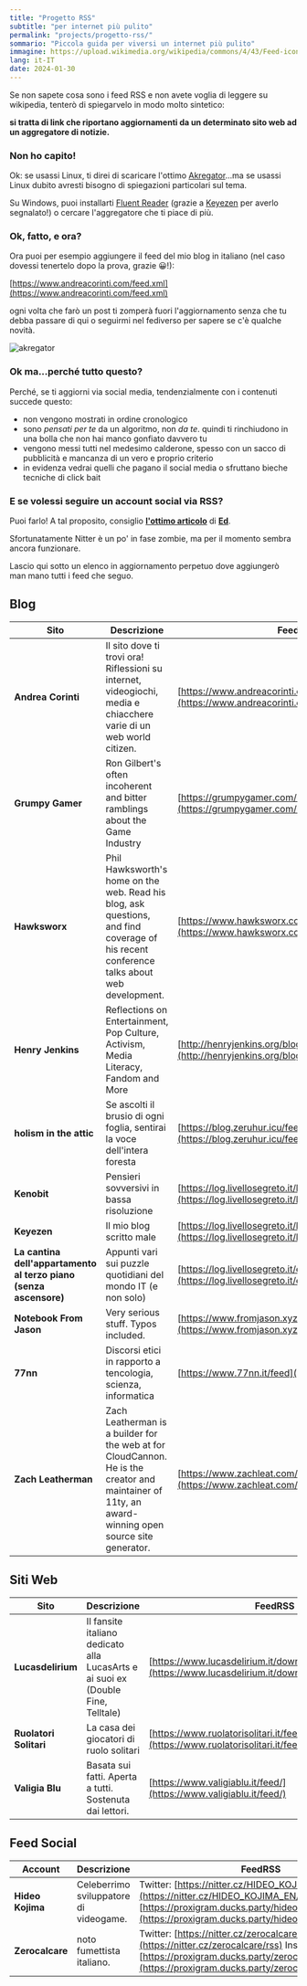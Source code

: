 ```yaml
---
title: "Progetto RSS"
subtitle: "per internet più pulito"
permalink: "projects/progetto-rss/"
sommario: "Piccola guida per viversi un internet più pulito"
immagine: https://upload.wikimedia.org/wikipedia/commons/4/43/Feed-icon.svg
lang: it-IT
date: 2024-01-30
---
```


Se non sapete cosa sono i feed RSS e non avete voglia di leggere su wikipedia, tenterò di spiegarvelo in modo molto sintetico:

**si tratta di link che riportano aggiornamenti da un determinato sito web ad un aggregatore di notizie.**

### Non ho capito!

Ok: se usassi Linux, ti direi di scaricare l'ottimo [Akregator](https://apps.kde.org/it/akregator/)...ma se usassi Linux dubito avresti bisogno di spiegazioni particolari sul tema.

Su Windows, puoi installarti [Fluent Reader](https://github.com/yang991178/fluent-reader) (grazie a [Keyezen](https://livellosegreto.it/@keyezen) per averlo segnalato!) o cercare l'aggregatore che ti piace di più.

### Ok, fatto, e ora?

Ora puoi per esempio aggiungere il feed del mio blog in italiano (nel caso dovessi tenertelo dopo la prova, grazie 😀!):

[https://www.andreacorinti.com/feed.xml](https://www.andreacorinti.com/feed.xml)

ogni volta che farò un post ti zomperà fuori l'aggiornamento senza che tu debba passare di qui o seguirmi nel fediverso per sapere se c'è qualche novità.

![akregator](https://cdn.masto.host/livellosegretoit/media_attachments/files/111/834/296/901/443/086/original/c9066a7a7f9c58bf.png)

### Ok ma...perché tutto questo?

Perché, se ti aggiorni via social media, tendenzialmente con i contenuti succede questo: 

- non vengono mostrati in ordine cronologico
- sono _pensati per te_ da un algoritmo, non _da te_. quindi ti rinchiudono in una bolla che non hai manco gonfiato davvero tu
- vengono messi tutti nel medesimo calderone, spesso con un sacco di pubblicità e mancanza di un vero e proprio criterio
- in evidenza vedrai quelli che pagano il social media o sfruttano bieche tecniche di click bait

### E se volessi seguire un account social via RSS?

Puoi farlo! A tal proposito, consiglio [**l'ottimo articolo**](https://log.livellosegreto.it/edmael/feed-rss-torniamo-a-scegliere-i-nostri-contenuti) di [**Ed**](https://livellosegreto.it/@ed).

Sfortunatamente Nitter è un po' in fase zombie, ma per il momento sembra ancora funzionare.

Lascio qui sotto un elenco in aggiornamento perpetuo dove aggiungerò man mano tutti i feed che seguo.

## Blog

| Sito | Descrizione | FeedRSS |
|---|---|---|
| **Andrea Corinti** | Il sito dove ti trovi ora! Riflessioni su internet, videogiochi, media e chiacchere varie di un web world citizen. | [https://www.andreacorinti.com/feed.xml](https://www.andreacorinti.com/feed.xml)
| **Grumpy Gamer** | Ron Gilbert's often incoherent and bitter ramblings about the Game Industry | [https://grumpygamer.com/rss2.0](https://grumpygamer.com/rss2.0)
| **Hawksworx** | Phil Hawksworth's home on the web. Read his blog, ask questions, and find coverage of his recent conference talks about web development. | [https://www.hawksworx.com/feed.xml](https://www.hawksworx.com/feed.xml) |
| **Henry Jenkins** | Reflections on Entertainment, Pop Culture, Activism, Media Literacy, Fandom and More | [http://henryjenkins.org/blog?format=rss](http://henryjenkins.org/blog?format=rss) |
| **holism in the attic** | Se ascolti il brusio di ogni foglia, sentirai la voce dell'intera foresta | [https://blog.zeruhur.icu/feed/](https://blog.zeruhur.icu/feed/) |
| **Kenobit** | Pensieri sovversivi in bassa risoluzione | [https://log.livellosegreto.it/kenobit/feed/](https://log.livellosegreto.it/kenobit/feed/) |
| **Keyezen** | Il mio blog scritto male | [https://log.livellosegreto.it/keyezen/feed/](https://log.livellosegreto.it/keyezen/feed/) |
| **La cantina dell'appartamento al terzo piano (senza ascensore)** | Appunti vari sui puzzle quotidiani del mondo IT (e non solo) | [https://log.livellosegreto.it/edmael/feed/](https://log.livellosegreto.it/edmael/feed/) |
| **Notebook From Jason** | Very serious stuff. Typos included. | [https://www.fromjason.xyz/p/notebook/feed/feed.xml](https://www.fromjason.xyz/p/notebook/feed/feed.xml) |
| **77nn** | Discorsi etici in rapporto a tencologia, scienza, informatica | [https://www.77nn.it/feed](https://www.77nn.it/feed) |
| **Zach Leatherman** | Zach Leatherman is a builder for the web at for CloudCannon. He is the creator and maintainer of 11ty, an award-winning open source site generator. | [https://www.zachleat.com/web/feed/](https://www.zachleat.com/web/feed/) |

## Siti Web

| Sito | Descrizione | FeedRSS |
|---|---|---|
| **Lucasdelirium** | Il fansite italiano dedicato alla LucasArts e ai suoi ex (Double Fine, Telltale) | [https://www.lucasdelirium.it/download/lucasdelirium.xml](https://www.lucasdelirium.it/download/lucasdelirium.xml) 
| **Ruolatori Solitari** |La casa dei giocatori di ruolo solitari | [https://www.ruolatorisolitari.it/feed/](https://www.ruolatorisolitari.it/feed/)
| **Valigia Blu** | Basata sui fatti. Aperta a tutti. Sostenuta dai lettori.| [https://www.valigiablu.it/feed/](https://www.valigiablu.it/feed/)

## Feed Social

| Account | Descrizione | FeedRSS |
|---|---|---|
| **Hideo Kojima** | Celeberrimo sviluppatore di videogame. | Twitter: [https://nitter.cz/HIDEO_KOJIMA_EN/rss](https://nitter.cz/HIDEO_KOJIMA_EN/rss) Instagram: [https://proxigram.ducks.party/hideo_kojima/stories/rss](https://proxigram.ducks.party/hideo_kojima/stories/rss)
| **Zerocalcare** | noto fumettista italiano. | Twitter: [https://nitter.cz/zerocalcare/rss](https://nitter.cz/zerocalcare/rss) Instagram: [https://proxigram.ducks.party/zerocalcare/stories/rss](https://proxigram.ducks.party/zerocalcare/stories/rss)